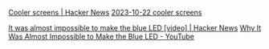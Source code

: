 
[Cooler screens | Hacker News](https://news.ycombinator.com/item?id=37982149)
[2023-10-22 cooler screens](https://computer.rip/2023-10-22-cooler-screens.html)

[It was almost impossible to make the blue LED [video] | Hacker News](https://news.ycombinator.com/item?id=39313339)
[Why It Was Almost Impossible to Make the Blue LED - YouTube](https://www.youtube.com/watch?v=AF8d72mA41M)

